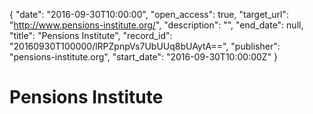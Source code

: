 {
  "date": "2016-09-30T10:00:00", 
  "open_access": true, 
  "target_url": "http://www.pensions-institute.org/", 
  "description": "", 
  "end_date": null, 
  "title": "Pensions Institute", 
  "record_id": "20160930T100000/lRPZpnpVs7UbUUq8bUAytA==", 
  "publisher": "pensions-institute.org", 
  "start_date": "2016-09-30T10:00:00Z"
}

# Pensions Institute

